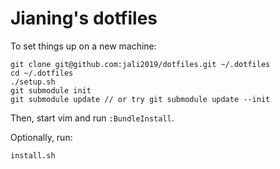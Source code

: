 # Jianing's dotfiles

To set things up on a new machine:

    git clone git@github.com:jali2019/dotfiles.git ~/.dotfiles
    cd ~/.dotfiles
    ./setup.sh
    git submodule init
    git submodule update // or try git submodule update --init

Then, start vim and run `:BundleInstall`.

Optionally, run:

    install.sh
